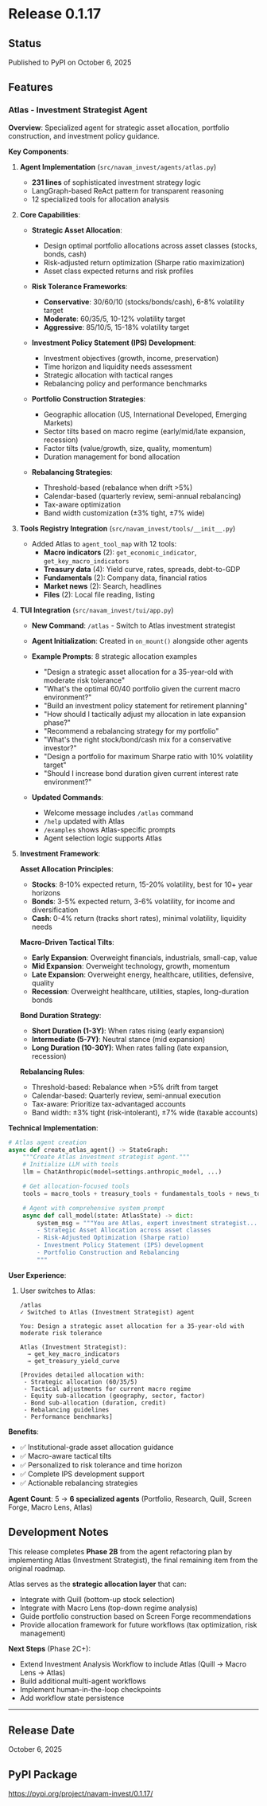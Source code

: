# Release 0.1.17

## Status
Published to PyPI on October 6, 2025

## Features

### Atlas - Investment Strategist Agent

**Overview**: Specialized agent for strategic asset allocation, portfolio construction, and investment policy guidance.

**Key Components**:

1. **Agent Implementation** (`src/navam_invest/agents/atlas.py`)
   - **231 lines** of sophisticated investment strategy logic
   - LangGraph-based ReAct pattern for transparent reasoning
   - 12 specialized tools for allocation analysis

2. **Core Capabilities**:

   - **Strategic Asset Allocation**:
     - Design optimal portfolio allocations across asset classes (stocks, bonds, cash)
     - Risk-adjusted return optimization (Sharpe ratio maximization)
     - Asset class expected returns and risk profiles

   - **Risk Tolerance Frameworks**:
     - **Conservative**: 30/60/10 (stocks/bonds/cash), 6-8% volatility target
     - **Moderate**: 60/35/5, 10-12% volatility target
     - **Aggressive**: 85/10/5, 15-18% volatility target

   - **Investment Policy Statement (IPS) Development**:
     - Investment objectives (growth, income, preservation)
     - Time horizon and liquidity needs assessment
     - Strategic allocation with tactical ranges
     - Rebalancing policy and performance benchmarks

   - **Portfolio Construction Strategies**:
     - Geographic allocation (US, International Developed, Emerging Markets)
     - Sector tilts based on macro regime (early/mid/late expansion, recession)
     - Factor tilts (value/growth, size, quality, momentum)
     - Duration management for bond allocation

   - **Rebalancing Strategies**:
     - Threshold-based (rebalance when drift >5%)
     - Calendar-based (quarterly review, semi-annual rebalancing)
     - Tax-aware optimization
     - Band width customization (±3% tight, ±7% wide)

3. **Tools Registry Integration** (`src/navam_invest/tools/__init__.py`)
   - Added Atlas to `agent_tool_map` with 12 tools:
     - **Macro indicators** (2): `get_economic_indicator`, `get_key_macro_indicators`
     - **Treasury data** (4): Yield curve, rates, spreads, debt-to-GDP
     - **Fundamentals** (2): Company data, financial ratios
     - **Market news** (2): Search, headlines
     - **Files** (2): Local file reading, listing

4. **TUI Integration** (`src/navam_invest/tui/app.py`)
   - **New Command**: `/atlas` - Switch to Atlas investment strategist
   - **Agent Initialization**: Created in `on_mount()` alongside other agents
   - **Example Prompts**: 8 strategic allocation examples
     - "Design a strategic asset allocation for a 35-year-old with moderate risk tolerance"
     - "What's the optimal 60/40 portfolio given the current macro environment?"
     - "Build an investment policy statement for retirement planning"
     - "How should I tactically adjust my allocation in late expansion phase?"
     - "Recommend a rebalancing strategy for my portfolio"
     - "What's the right stock/bond/cash mix for a conservative investor?"
     - "Design a portfolio for maximum Sharpe ratio with 10% volatility target"
     - "Should I increase bond duration given current interest rate environment?"

   - **Updated Commands**:
     - Welcome message includes `/atlas` command
     - `/help` updated with Atlas
     - `/examples` shows Atlas-specific prompts
     - Agent selection logic supports Atlas

5. **Investment Framework**:

   **Asset Allocation Principles**:
   - **Stocks**: 8-10% expected return, 15-20% volatility, best for 10+ year horizons
   - **Bonds**: 3-5% expected return, 3-6% volatility, for income and diversification
   - **Cash**: 0-4% return (tracks short rates), minimal volatility, liquidity needs

   **Macro-Driven Tactical Tilts**:
   - **Early Expansion**: Overweight financials, industrials, small-cap, value
   - **Mid Expansion**: Overweight technology, growth, momentum
   - **Late Expansion**: Overweight energy, healthcare, utilities, defensive, quality
   - **Recession**: Overweight healthcare, utilities, staples, long-duration bonds

   **Bond Duration Strategy**:
   - **Short Duration (1-3Y)**: When rates rising (early expansion)
   - **Intermediate (5-7Y)**: Neutral stance (mid expansion)
   - **Long Duration (10-30Y)**: When rates falling (late expansion, recession)

   **Rebalancing Rules**:
   - Threshold-based: Rebalance when >5% drift from target
   - Calendar-based: Quarterly review, semi-annual execution
   - Tax-aware: Prioritize tax-advantaged accounts
   - Band width: ±3% tight (risk-intolerant), ±7% wide (taxable accounts)

**Technical Implementation**:

```python
# Atlas agent creation
async def create_atlas_agent() -> StateGraph:
    """Create Atlas investment strategist agent."""
    # Initialize LLM with tools
    llm = ChatAnthropic(model=settings.anthropic_model, ...)

    # Get allocation-focused tools
    tools = macro_tools + treasury_tools + fundamentals_tools + news_tools + file_tools

    # Agent with comprehensive system prompt
    async def call_model(state: AtlasState) -> dict:
        system_msg = """You are Atlas, expert investment strategist...
        - Strategic Asset Allocation across asset classes
        - Risk-Adjusted Optimization (Sharpe ratio)
        - Investment Policy Statement (IPS) development
        - Portfolio Construction and Rebalancing
        """
```

**User Experience**:

1. User switches to Atlas:
   ```
   /atlas
   ✓ Switched to Atlas (Investment Strategist) agent

   You: Design a strategic asset allocation for a 35-year-old with moderate risk tolerance

   Atlas (Investment Strategist):
     → get_key_macro_indicators
     → get_treasury_yield_curve

   [Provides detailed allocation with:
    - Strategic allocation (60/35/5)
    - Tactical adjustments for current macro regime
    - Equity sub-allocation (geography, sector, factor)
    - Bond sub-allocation (duration, credit)
    - Rebalancing guidelines
    - Performance benchmarks]
   ```

**Benefits**:
- ✅ Institutional-grade asset allocation guidance
- ✅ Macro-aware tactical tilts
- ✅ Personalized to risk tolerance and time horizon
- ✅ Complete IPS development support
- ✅ Actionable rebalancing strategies

**Agent Count**: 5 → **6 specialized agents** (Portfolio, Research, Quill, Screen Forge, Macro Lens, Atlas)

## Development Notes

This release completes **Phase 2B** from the agent refactoring plan by implementing Atlas (Investment Strategist), the final remaining item from the original roadmap.

Atlas serves as the **strategic allocation layer** that can:
- Integrate with Quill (bottom-up stock selection)
- Integrate with Macro Lens (top-down regime analysis)
- Guide portfolio construction based on Screen Forge recommendations
- Provide allocation framework for future workflows (tax optimization, risk management)

**Next Steps** (Phase 2C+):
- Extend Investment Analysis Workflow to include Atlas (Quill → Macro Lens → Atlas)
- Build additional multi-agent workflows
- Implement human-in-the-loop checkpoints
- Add workflow state persistence

---

## Release Date
October 6, 2025

## PyPI Package
https://pypi.org/project/navam-invest/0.1.17/
